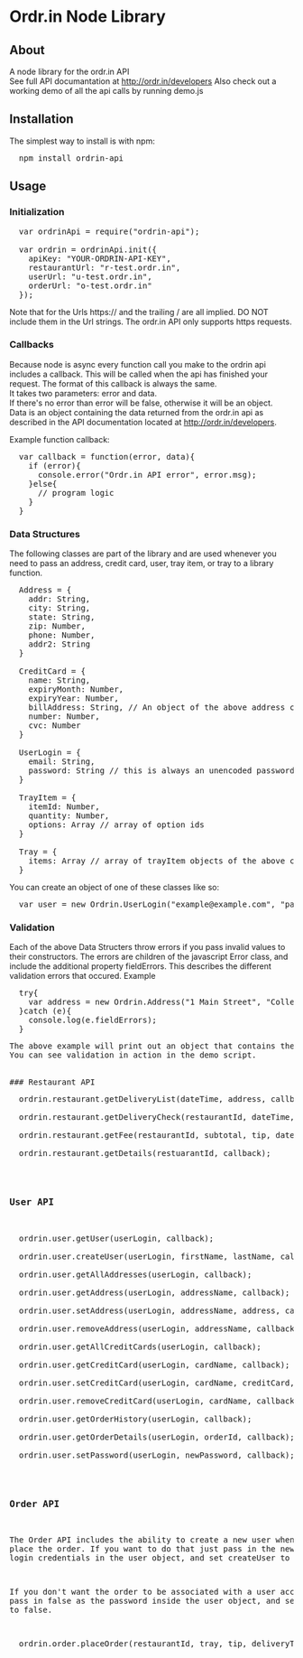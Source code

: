 # Ordr.in Node Library

## About
A node library for the ordr.in API  
See full API documantation at <a href="http://ordr.in/developers">http://ordr.in/developers</a>
Also check out a working demo of all the api calls by running demo.js

## Installation
The simplest way to install is with npm:  
<pre>
  npm install ordrin-api
</pre>


## Usage  

### Initialization
<pre>
  var ordrinApi = require("ordrin-api");

  var ordrin = ordrinApi.init({
    apiKey: "YOUR-ORDRIN-API-KEY",
    restaurantUrl: "r-test.ordr.in",
    userUrl: "u-test.ordr.in",
    orderUrl: "o-test.ordr.in"
  });
</pre>
Note that for the Urls https:// and the trailing / are all implied. DO NOT include them in the Url strings. The ordr.in API only supports https requests.

### Callbacks
Because node is async every function call you make to the ordrin api includes a callback. This will be called when the api has finished your request. The format of this callback is always the same.  
It takes two parameters: error and data.  
If there's no error than error will be false, otherwise it will be an object.  
Data is an object containing the data returned from the ordr.in api as described in the API documentation located at <a href="http://ordr.in/developers">http://ordr.in/developers</a>.

Example function callback:  
<pre>
  var callback = function(error, data){
    if (error){
      console.error("Ordr.in API error", error.msg);
    }else{
      // program logic
    }
  }
</pre>

### Data Structures
The following classes are part of the library and are used whenever you need to pass an address, credit card, user, tray item, or tray to a library function.

<pre>
  Address = {
    addr: String,
    city: String,
    state: String,
    zip: Number,
    phone: Number,
    addr2: String
  }

  CreditCard = {
    name: String,
    expiryMonth: Number,
    expiryYear: Number,
    billAddress: String, // An object of the above address class
    number: Number,
    cvc: Number
  }

  UserLogin = {
    email: String,
    password: String // this is always an unencoded password 
  }

  TrayItem = {
    itemId: Number,
    quantity: Number,
    options: Array // array of option ids
  }

  Tray = {
    items: Array // array of trayItem objects of the above class
  }
</pre>
You can create an object of one of these classes like so:
<pre>
  var user = new Ordrin.UserLogin("example@example.com", "password");
</pre>

### Validation
Each of the above Data Structers throw errors if you pass invalid values to their constructors. The errors are children 
of the javascript Error class, and include the additional property fieldErrors. This describes the 
different validation errors that occured. 
Example
<pre>
  try{
    var address = new Ordrin.Address("1 Main Street", "College Station", "RDS", 7765, 1234);
  }catch (e){
    console.log(e.fieldErrors);
  }
<pre>
The above example will print out an object that contains the properties: state, zip, and phone since those were the invalid properties. And a short message with each one that describes what was invalid. 
You can see validation in action in the demo script.


### Restaurant API
<pre>
  ordrin.restaurant.getDeliveryList(dateTime, address, callback);
  
  ordrin.restaurant.getDeliveryCheck(restaurantId, dateTime, address, callback);

  ordrin.restaurant.getFee(restaurantId, subtotal, tip, dateTime, address, callback);

  ordrin.restaurant.getDetails(restuarantId, callback);
</pre>

### User API
<pre>
  ordrin.user.getUser(userLogin, callback);

  ordrin.user.createUser(userLogin, firstName, lastName, callback);

  ordrin.user.getAllAddresses(userLogin, callback);

  ordrin.user.getAddress(userLogin, addressName, callback);

  ordrin.user.setAddress(userLogin, addressName, address, callback);

  ordrin.user.removeAddress(userLogin, addressName, callback);

  ordrin.user.getAllCreditCards(userLogin, callback);

  ordrin.user.getCreditCard(userLogin, cardName, callback);

  ordrin.user.setCreditCard(userLogin, cardName, creditCard, callback);

  ordrin.user.removeCreditCard(userLogin, cardName, callback);

  ordrin.user.getOrderHistory(userLogin, callback);

  ordrin.user.getOrderDetails(userLogin, orderId, callback);

  ordrin.user.setPassword(userLogin, newPassword, callback);
</pre>

### Order API
The Order API includes the ability to create a new user when you place the order. If you want to do that just pass in the new user's login credentials in the user object, and set createUser to true.

If you don't want the order to be associated with a user account then pass in false as the password inside the user object, and setCreateUser to false.

<pre>
  ordrin.order.placeOrder(restaurantId, tray, tip, deliveryTime, firstName, lastName, address, creditCard, user, createUser, callback)
</pre>
